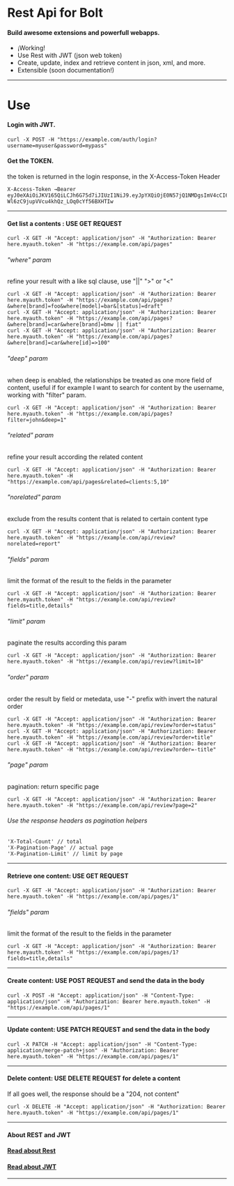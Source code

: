 Rest Api for Bolt
======================
#### Build awesome extensions and powerfull webapps.

 - ¡Working!
 - Use Rest with JWT (json web token) 
 - Create, update, index and retrieve content in json, xml, and more.
 - Extensible (soon documentation!)

___

Use
======================

#### Login with JWT.

	curl -X POST -H "https://example.com/auth/login?username=myuser&password=mypass"

#### Get the TOKEN.
the token is returned in the login response, in the X-Access-Token Header

	X-Access-Token →Bearer eyJ0eXAiOiJKV165QiLCJh6G75d7iJIUzI1NiJ9.eyJpYXQiOjE0N57jQ1NMDgsImV4cCI6MTQ2NDU1ODE0NCwiZGF0YSI6eyJpZCI6InhuZXQifX0.dm7XqR91-Wl6zC9jupVVcu4khQz_LOq0cYf56BXHTIw

___

#### Get list a contents : USE GET REQUEST
	curl -X GET -H "Accept: application/json" -H "Authorization: Bearer here.myauth.token" -H "https://example.com/api/pages"

###### "where" param
refine your result with a like sql clause, use "||" ">" or "<"

	curl -X GET -H "Accept: application/json" -H "Authorization: Bearer here.myauth.token" -H "https://example.com/api/pages?&where[brand]=foo&where[model]=bar&[status]=draft"
	curl -X GET -H "Accept: application/json" -H "Authorization: Bearer here.myauth.token" -H "https://example.com/api/pages?&where[brand]=car&where[brand]=bmw || fiat"
	curl -X GET -H "Accept: application/json" -H "Authorization: Bearer here.myauth.token" -H "https://example.com/api/pages?&where[brand]=car&where[id]=>100"

###### "deep" param
when deep is enabled, the relationships be treated as one more field of content, useful if for example I want to search for content by the username, working with "filter" param.

	curl -X GET -H "Accept: application/json" -H "Authorization: Bearer here.myauth.token" -H "https://example.com/api/pages?filter=john&deep=1"

###### "related" param
refine your result according the related content 

	curl -X GET -H "Accept: application/json" -H "Authorization: Bearer here.myauth.token" -H "https://example.com/api/pages&related=clients:5,10"

###### "norelated" param
exclude from the results content that is related to certain content type

	curl -X GET -H "Accept: application/json" -H "Authorization: Bearer here.myauth.token" -H "https://example.com/api/review?norelated=report"

###### "fields" param
limit the format of the result to the fields in the parameter

	curl -X GET -H "Accept: application/json" -H "Authorization: Bearer here.myauth.token" -H "https://example.com/api/review?fields=title,details"

###### "limit" param
paginate the results according this param

	curl -X GET -H "Accept: application/json" -H "Authorization: Bearer here.myauth.token" -H "https://example.com/api/review?limit=10"

###### "order" param
order the result by field or metedata, use "-" prefix with invert the natural order

	curl -X GET -H "Accept: application/json" -H "Authorization: Bearer here.myauth.token" -H "https://example.com/api/review?order=status"
	curl -X GET -H "Accept: application/json" -H "Authorization: Bearer here.myauth.token" -H "https://example.com/api/review?order=title"
	curl -X GET -H "Accept: application/json" -H "Authorization: Bearer here.myauth.token" -H "https://example.com/api/review?order=-title"

###### "page" param
pagination: return specific page

	curl -X GET -H "Accept: application/json" -H "Authorization: Bearer here.myauth.token" -H "https://example.com/api/review?page=2"

###### Use the response headers as pagination helpers
	'X-Total-Count' // total 
	'X-Pagination-Page' // actual page
	'X-Pagination-Limit' // limit by page

___
#### Retrieve one content: USE GET REQUEST
	curl -X GET -H "Accept: application/json" -H "Authorization: Bearer here.myauth.token" -H "https://example.com/api/pages/1"

###### "fields" param
limit the format of the result to the fields in the parameter

	curl -X GET -H "Accept: application/json" -H "Authorization: Bearer here.myauth.token" -H "https://example.com/api/pages/1?fields=title,details"

___
#### Create content: USE POST REQUEST and send the data in the body
	curl -X POST -H "Accept: application/json" -H "Content-Type: application/json" -H "Authorization: Bearer here.myauth.token" -H "https://example.com/api/pages/1"
___
#### Update content:  USE PATCH REQUEST and send the data in the body
	curl -X PATCH -H "Accept: application/json" -H "Content-Type: application/merge-patch+json" -H "Authorization: Bearer here.myauth.token" -H "https://example.com/api/pages/1"
___
#### Delete content:  USE DELETE REQUEST for delete a content
If all goes well, the response should be a "204, not content"
	
	curl -X DELETE -H "Accept: application/json" -H "Authorization: Bearer here.myauth.token" -H "https://example.com/api/pages/1"
___

#### About REST and JWT
#### [Read about Rest](https://en.wikipedia.org/wiki/Representational_state_transfer)
#### [Read about JWT](https://jwt.io/)
___
